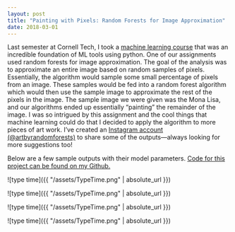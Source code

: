 ```yaml
---
layout: post
title: "Painting with Pixels: Random Forests for Image Approximation"
date: 2018-03-01
---
```


Last semester at Cornell Tech, I took a [machine learning course](https://cornelltech.github.io/cs5785-fall-2017/index.html) that was an incredible foundation of ML tools using python. One of our assignments used random forests for image approximation. The goal of the analysis was to approximate an entire image based on random samples of pixels. Essentially, the algorithm would sample some small percentage of pixels from an image. These samples would be fed into a random forest algorithm which would then use the sample image to approximate the rest of the pixels in the image. The sample image we were given was the Mona Lisa, and our algorithms ended up essentially “painting” the remainder of the image. 
I was so intrigued by this assignment and the cool things that machine learning could do that I decided to apply the algorithm to more pieces of art work. I’ve created an [Instagram account (@artbyrandomforests)](https://instagram.com/artbyrandomforests) to share some of the outputs—always looking for more suggestions too! 

Below are a few sample outputs with their model parameters. [Code for this project can be found on my Github.](https://github.com/ashleyajohn/hockeyData)

![type time]({{ "/assets/TypeTime.png" | absolute_url }})

![type time]({{ "/assets/TypeTime.png" | absolute_url }})

![type time]({{ "/assets/TypeTime.png" | absolute_url }})

![type time]({{ "/assets/TypeTime.png" | absolute_url }})
